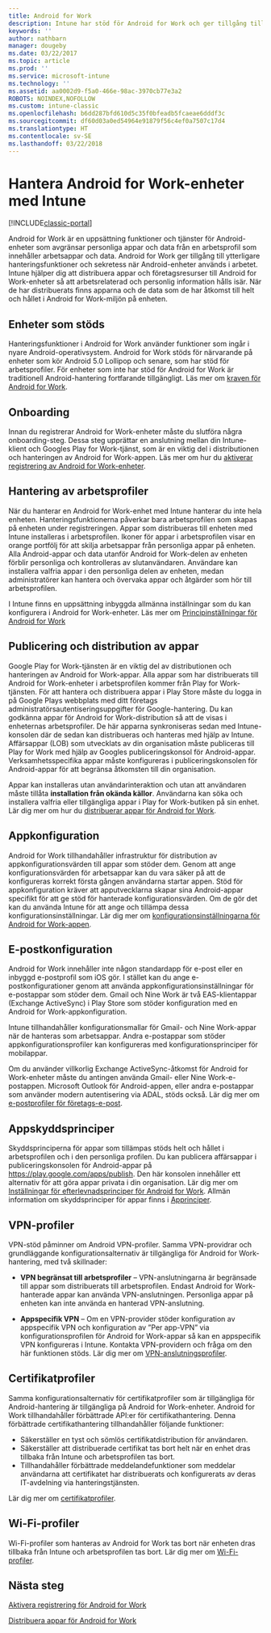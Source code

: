 ```yaml
---
title: Android for Work
description: Intune har stöd för Android for Work och ger tillgång till ytterligare hanteringsfunktioner och sekretess när Android-enheter används i arbetet.
keywords: ''
author: nathbarn
manager: dougeby
ms.date: 03/22/2017
ms.topic: article
ms.prod: ''
ms.service: microsoft-intune
ms.technology: ''
ms.assetid: aa0002d9-f5a0-466e-98ac-3970cb77e3a2
ROBOTS: NOINDEX,NOFOLLOW
ms.custom: intune-classic
ms.openlocfilehash: b6dd287bfd610d5c35f0bfeadb5fcaeae6dddf3c
ms.sourcegitcommit: df60d03a0ed54964e91879f56c4ef0a7507c17d4
ms.translationtype: HT
ms.contentlocale: sv-SE
ms.lasthandoff: 03/22/2018
---
```

# <a name="manage-android-for-work-devices-with-intune"></a>Hantera Android for Work-enheter med Intune

[!INCLUDE[classic-portal](../includes/classic-portal.md)]

Android for Work är en uppsättning funktioner och tjänster för Android-enheter som avgränsar personliga appar och data från en arbetsprofil som innehåller arbetsappar och data. Android for Work ger tillgång till ytterligare hanteringsfunktioner och sekretess när Android-enheter används i arbetet. Intune hjälper dig att distribuera appar och företagsresurser till Android for Work-enheter så att arbetsrelaterad och personlig information hålls isär. När de har distribuerats finns apparna och de data som de har åtkomst till helt och hållet i Android for Work-miljön på enheten.

## <a name="supported-devices"></a>Enheter som stöds

Hanteringsfunktioner i Android for Work använder funktioner som ingår i nyare Android-operativsystem. Android for Work stöds för närvarande på enheter som kör Android 5.0 Lollipop och senare, som har stöd för arbetsprofiler. För enheter som inte har stöd för Android for Work är traditionell Android-hantering fortfarande tillgängligt. Läs mer om [kraven för Android for Work](https://support.google.com/work/android/answer/6174145?hl=en&ref_topic=6151012).

## <a name="onboarding"></a>Onboarding

Innan du registrerar Android for Work-enheter måste du slutföra några onboarding-steg. Dessa steg upprättar en anslutning mellan din Intune-klient och Googles Play for Work-tjänst, som är en viktig del i distributionen och hanteringen av Android for Work-appen. Läs mer om hur du [aktiverar registrering av Android for Work-enheter](/intune-classic/deploy-use/set-up-android-for-work).

## <a name="work-profile-management"></a>Hantering av arbetsprofiler

När du hanterar en Android for Work-enhet med Intune hanterar du inte hela enheten. Hanteringsfunktionerna påverkar bara arbetsprofilen som skapas på enheten under registreringen. Appar som distribueras till enheten med Intune installeras i arbetsprofilen. Ikoner för appar i arbetsprofilen visar en orange portfölj för att skilja arbetsappar från personliga appar på enheten. Alla Android-appar och data utanför Android for Work-delen av enheten förblir personliga och kontrolleras av slutanvändaren. Användare kan installera valfria appar i den personliga delen av enheten, medan administratörer kan hantera och övervaka appar och åtgärder som hör till arbetsprofilen.

I Intune finns en uppsättning inbyggda allmänna inställningar som du kan konfigurera i Android for Work-enheter. Läs mer om [Principinställningar för Android for Work](android-for-work-policy-settings-in-microsoft-intune.md)

## <a name="app-publishing-and-distribution"></a>Publicering och distribution av appar

Google Play for Work-tjänsten är en viktig del av distributionen och hanteringen av Android for Work-appar. Alla appar som har distribuerats till Android for Work-enheter i arbetsprofilen kommer från Play for Work-tjänsten. För att hantera och distribuera appar i Play Store måste du logga in på Google Plays webbplats med ditt företags administratörsautentiseringsuppgifter för Google-hantering. Du kan godkänna appar för Android for Work-distribution så att de visas i enheternas arbetsprofiler. De här apparna synkroniseras sedan med Intune-konsolen där de sedan kan distribueras och hanteras med hjälp av Intune. Affärsappar (LOB) som utvecklats av din organisation måste publiceras till Play for Work med hjälp av Googles publiceringskonsol för Android-appar. Verksamhetsspecifika appar måste konfigureras i publiceringskonsolen för Android-appar för att begränsa åtkomsten till din organisation.

Appar kan installeras utan användarinteraktion och utan att användaren måste tillåta **installation från okända källor**. Användarna kan söka och installera valfria eller tillgängliga appar i Play for Work-butiken på sin enhet. Lär dig mer om hur du [distribuerar appar för Android for Work](/intune-classic/deploy-use/android-for-work-apps).

## <a name="app-configuration"></a>Appkonfiguration

Android for Work tillhandahåller infrastruktur för distribution av appkonfigurationsvärden till appar som stöder dem. Genom att ange konfigurationsvärden för arbetsappar kan du vara säker på att de konfigureras korrekt första gången användarna startar appen. Stöd för appkonfiguration kräver att apputvecklarna skapar sina Android-appar specifikt för att ge stöd för hanterade konfigurationsvärden. Om de gör det kan du använda Intune för att ange och tillämpa dessa konfigurationsinställningar. Lär dig mer om [konfigurationsinställningarna för Android for Work-appen](afw-app-configuration-policy.md).

## <a name="email-configuration"></a>E-postkonfiguration

Android for Work innehåller inte någon standardapp för e-post eller en inbyggd e-postprofil som iOS gör. I stället kan du ange e-postkonfigurationer genom att använda appkonfigurationsinställningar för e-postappar som stöder dem. Gmail och Nine Work är två EAS-klientappar (Exchange ActiveSync) i Play Store som stöder konfiguration med en Android for Work-appkonfiguration.

Intune tillhandahåller konfigurationsmallar för Gmail- och Nine Work-appar när de hanteras som arbetsappar. Andra e-postappar som stöder appkonfigurationsprofiler kan konfigureras med konfigurationsprinciper för mobilappar.

Om du använder villkorlig Exchange ActiveSync-åtkomst för Android for Work-enheter måste du antingen använda Gmail- eller Nine Work-e-postappen. Microsoft Outlook för Android-appen, eller andra e-postappar som använder modern autentisering via ADAL, stöds också. Lär dig mer om [e-postprofiler för företags-e-post](configure-access-to-corporate-email-using-email-profiles-with-microsoft-intune.md).

## <a name="app-protection-policies"></a>Appskyddsprinciper

Skyddsprinciperna för appar som tillämpas stöds helt och hållet i arbetsprofilen och i den personliga profilen. Du kan publicera affärsappar i publiceringskonsolen för Android-appar på https://play.google.com/apps/publish. Den här konsolen innehåller ett alternativ för att göra appar privata i din organisation. Lär dig mer om [Inställningar för efterlevnadsprinciper för Android for Work](afw-compliance-policy-settings-in-microsoft-intune.md). Allmän information om skyddsprinciper för appar finns i [Apprinciper](protect-app-data-using-mobile-app-management-policies-with-microsoft-intune.md).

## <a name="vpn-profiles"></a>VPN-profiler

VPN-stöd påminner om Android VPN-profiler. Samma VPN-providrar och grundläggande konfigurationsalternativ är tillgängliga för Android for Work-hantering, med två skillnader:

-  **VPN begränsat till arbetsprofiler** – VPN-anslutningarna är begränsade till appar som distribuerats till arbetsprofilen. Endast Android for Work-hanterade appar kan använda VPN-anslutningen. Personliga appar på enheten kan inte använda en hanterad VPN-anslutning.

-  **Appspecifik VPN** – Om en VPN-provider stöder konfiguration av appspecifik VPN och konfiguration av ”Per app-VPN” via konfigurationsprofilen för Android for Work-appar så kan en appspecifik VPN konfigureras i Intune. Kontakta VPN-providern och fråga om den här funktionen stöds. Lär dig mer om [VPN-anslutningsprofiler](vpn-connections-in-microsoft-intune.md).

## <a name="certificate-profiles"></a>Certifikatprofiler

Samma konfigurationsalternativ för certifikatprofiler som är tillgängliga för Android-hantering är tillgängliga på Android for Work-enheter. Android for Work tillhandahåller förbättrade API:er för certifikathantering. Denna förbättrade certifikathantering tillhandahåller följande funktioner:

- Säkerställer en tyst och sömlös certifikatdistribution för användaren.
-  Säkerställer att distribuerade certifikat tas bort helt när en enhet dras tillbaka från Intune och arbetsprofilen tas bort.
-  Tillhandahåller förbättrade meddelandefunktioner som meddelar användarna att certifikatet har distribuerats och konfigurerats av deras IT-avdelning via hanteringstjänsten.

Lär dig mer om [certifikatprofiler](secure-resource-access-with-certificate-profiles.md).

## <a name="wi-fi-profiles"></a>Wi-Fi-profiler

Wi-Fi-profiler som hanteras av Android for Work tas bort när enheten dras tillbaka från Intune och arbetsprofilen tas bort. Lär dig mer om [Wi-Fi-profiler](wi-fi-connections-in-microsoft-intune.md).

## <a name="next-steps"></a>Nästa steg
[Aktivera registrering för Android for Work](/intune-classic/deploy-use/set-up-android-for-work)

[Distribuera appar för Android for Work](/intune-classic/deploy-use/android-for-work-apps)

